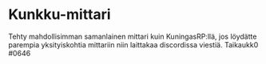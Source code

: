 # Kunkku-mittari
Tehty mahdollisimman samanlainen mittari kuin KuningasRP:llä, jos löydätte parempia yksityiskohtia mittariin niin laittakaa discordissa viestiä. Taikaukk0 #0646
